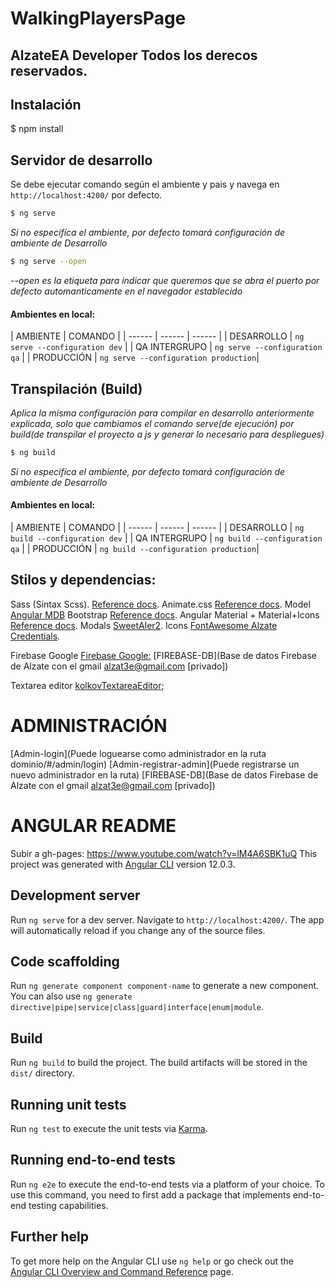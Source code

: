# WalkingPlayersPage
## AlzateEA Developer Todos los derecos reservados.

## Instalación
$ npm install

## Servidor de desarrollo
Se debe ejecutar comando según el ambiente y pais y navega en `http://localhost:4200/` por defecto.

```sh
$ ng serve
```
*Si no especifíca el ambiente, por defecto tomará configuración de ambiente de Desarrollo*
```sh
$ ng serve --open 
```
*--open es la etiqueta para indicar que queremos que se abra el puerto por defecto automanticamente en el navegador establecido*

#### Ambientes en local:
| AMBIENTE | COMANDO |
| ------ | ------ | ------ |
| DESARROLLO | `ng serve --configuration dev` |
| QA INTERGRUPO | `ng serve --configuration qa` |
| PRODUCCIÓN | `ng serve --configuration production`|

## Transpilación (Build)
*Aplica la misma configuración para compilar en desarrollo anteriormente explicada, solo que cambiamos
el comando serve(de ejecución) por build(de transpilar el proyecto a js y generar lo necesario para despliegues)*
```sh
$ ng build
```
*Si no especifíca el ambiente, por defecto tomará configuración de ambiente de Desarrollo*
#### Ambientes en local:
| AMBIENTE | COMANDO |
| ------ | ------ | ------ |
| DESARROLLO | `ng build --configuration dev` |
| QA INTERGRUPO | `ng build --configuration qa` |
| PRODUCCIÓN | `ng build --configuration production`|

## Stilos y dependencias:
Sass (Sintax Scss).
[Reference docs](https://sass-lang.com/documentation).
Animate.css
[Reference docs](https://animate.style/).
Model [Angular MDB]()
Bootstrap
[Reference docs](https://getbootstrap.com/docs/5.0/getting-started/introduction/).
Angular Material + Material+Icons
[Reference docs](https://material.angular.io/components/categories).
Modals
[SweetAler2](https://sweetalert2.github.io/).
Icons
[FontAwesome Alzate Credentials](https://fontawesome.com/v5.15/icons?d=gallery&p=2).

Firebase Google
[Firebase Google:](https://firebase.google.com/docs)
[FIREBASE-DB](Base de datos Firebase de Alzate con el gmail alzat3e@gmail.com [privado])

Textarea editor
[kolkovTextareaEditor](https://www.npmjs.com/package/@kolkov/angular-editor);

# ADMINISTRACIÓN
[Admin-login](Puede loguearse como administrador en la ruta dominio/#/admin/login)
[Admin-registrar-admin](Puede registrarse un nuevo administrador en la ruta)
[FIREBASE-DB](Base de datos Firebase de Alzate con el gmail alzat3e@gmail.com [privado])

# ANGULAR README
Subir a gh-pages: https://www.youtube.com/watch?v=lM4A6SBK1uQ
This project was generated with [Angular CLI](https://github.com/angular/angular-cli) version 12.0.3.

## Development server

Run `ng serve` for a dev server. Navigate to `http://localhost:4200/`. The app will automatically reload if you change any of the source files.

## Code scaffolding

Run `ng generate component component-name` to generate a new component. You can also use `ng generate directive|pipe|service|class|guard|interface|enum|module`.

## Build

Run `ng build` to build the project. The build artifacts will be stored in the `dist/` directory.

## Running unit tests

Run `ng test` to execute the unit tests via [Karma](https://karma-runner.github.io).

## Running end-to-end tests

Run `ng e2e` to execute the end-to-end tests via a platform of your choice. To use this command, you need to first add a package that implements end-to-end testing capabilities.

## Further help

To get more help on the Angular CLI use `ng help` or go check out the [Angular CLI Overview and Command Reference](https://angular.io/cli) page.
